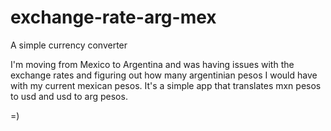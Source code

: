 # exchange-rate-arg-mex
A simple currency converter

I'm moving from Mexico to Argentina and was having issues with the exchange rates and figuring out how many argentinian pesos I would have with my current mexican pesos.
It's a simple app that translates mxn pesos to usd and usd to arg pesos.

=)
